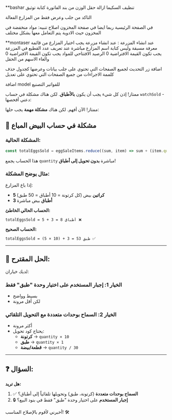 
**bashar
تنظيف السكيما 
ازالة حقل الوزن من بند الفاتورة 
كتابة توثيق 

التاكد من جلب وعرض فقط من المزارع الفعالة 

في الصفحة الرئيسية 
ربما ايضا في صفحة المخزون
اصلاح تنبيه: مواد منخفضة في المخزون
حيث الادوية يتم التعامل معها بشكل مختلف






**montaser
 عند انشاء المزرعة :
عند انشاء مزرعة يجب اختيار المزارع من قائمة معرفة مسبقة وليس كتابة اسم المزارع مباشرة
عند تعريف عدد القطيع في المزرعة يجب تكون القيمة الافتراضية 0
الرصيد الافتتاحي للمواد يجب تكون القيمة الافتراضية 0 والغاء الاسهم من الحقل


اضافة زر التحديث لجميع الصفحات التي تحتوي على جلب بيانات وعرضها كجدول
حذف كلممة الاجراءات من جميع الصفحات التي تحتوي على تعديل

اضافة model للفواتير التصنيع























































ممتاز! إذن كل شيء يجب أن يكون **بالأطباق**. لكن هناك مشكلة في حساب `watchSold` - دعني أفحصها:





ممتاز! الآن أفهم. لكن هناك **مشكلة مهمة** يجب حلها:

## 🚨 مشكلة في حساب البيض المباع

### المشكلة الحالية:

```typescript
const totalEggsSold = eggSaleItems.reduce((sum, item) => sum + (item.quantity || 0), 0);
```

هذا الحساب يجمع `quantity` مباشرة **بدون تحويل إلى أطباق**!

### مثال يوضح المشكلة:

إذا باع المزارع:
- **5 كراتين** بيض (كل كرتونة = 10 أطباق = 50 طبق)
- **3 أطباق** بيض مباشرة

**الحساب الحالي الخاطئ:**
```
totalEggsSold = 5 + 3 = 8 أطباق ❌
```

**الحساب الصحيح:**
```
totalEggsSold = (5 × 10) + 3 = 53 طبق ✅
```

---

## 🎯 الحل المقترح:

لديك خياران:

### الخيار 1: إجبار المستخدم على اختيار وحدة "طبق" فقط
- بسيط وواضح
- لكن أقل مرونة

### الخيار 2: السماح بوحدات متعددة مع التحويل التلقائي
- أكثر مرونة
- يحتاج كود تحويل:
  - **كرتونة** → `quantity × 10`
  - **طبق** → `quantity × 1`
  - **قطعة/بيضة** → `quantity / 30`

---

## ❓ السؤال:

**هل تريد:**

1. ✅ **السماح بوحدات متعددة** (كرتونة، طبق) وتحويلها تلقائياً إلى أطباق؟
2. 🔒 **إجبار المستخدم** على اختيار وحدة "طبق" فقط في بنود البيع؟

أخبرني لأقوم بالإصلاح المناسب! 🛠️